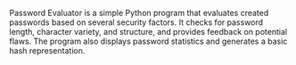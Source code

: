 Password Evaluator is a simple Python program that evaluates created passwords based on several security factors. It checks for password length, character variety, and structure, and provides feedback on potential flaws. The program also displays password statistics and generates a basic hash representation.
